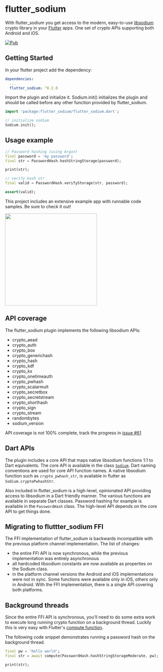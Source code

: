 # flutter_sodium

With flutter_sodium you get access to the modern, easy-to-use [libsodium](https://download.libsodium.org/doc/) crypto library in your [Flutter](https://flutter.io) apps. One set of crypto APIs supporting both Android and iOS.

[![Pub](https://img.shields.io/pub/v/flutter_sodium.svg)](https://pub.dartlang.org/packages/flutter_sodium)

## Getting Started

In your flutter project add the dependency:

```yml
dependencies:
  ...
  flutter_sodium: ^0.2.0
```

Import the plugin and initialize it. Sodium.init() initializes the plugin and should be called before any other function provided by flutter_sodium.

```dart
import 'package:flutter_sodium/flutter_sodium.dart';

// initialize sodium
Sodium.init();
```

## Usage example

```dart
// Password hashing (using Argon)
final password = 'my password';
final str = PasswordHash.hashStringStorage(password);

print(str);

// verify hash str
final valid = PasswordHash.verifyStorage(str, password);

assert(valid);
```

This project includes an extensive example app with runnable code samples. Be sure to check it out!

<img src="https://raw.githubusercontent.com/firstfloorsoftware/flutter_sodium/master/example/assets/screenshots/screenshot1.png" width="300">

## API coverage
The flutter_sodium plugin implements the following libsodium APIs:
- crypto_aead
- crypto_auth
- crypto_box
- crypto_generichash
- crypto_hash
- crypto_kdf
- crypto_kx
- crypto_onetimeauth
- crypto_pwhash
- crypto_scalarmult
- crypto_secretbox
- crypto_secretstream
- crypto_shorthash
- crypto_sign
- crypto_stream
- randombytes
- sodium_version

API coverage is not 100% complete, track the progress in [issue #61](https://github.com/firstfloorsoftware/flutter_sodium/issues/61)

## Dart APIs
The plugin includes a core API that maps native libsodium functions 1:1 to Dart equivalents. The core API is available in the class [`Sodium`](https://github.com/firstfloorsoftware/flutter_sodium/blob/master/lib/flutter_sodium.dart). Dart naming conventions are used for core API function names. A native libsodium function such as `crypto_pwhash_str`, is available in flutter as `Sodium.cryptoPwhashStr`.

Also included in flutter_sodium is a high-level, opinionated API providing access to libsodium in a Dart friendly manner. The various functions are available in separate Dart classes. Password hashing for example is available in the `PasswordHash` class. The high-level API depends on the core API to get things done.

## Migrating to fluttter_sodium FFI
The FFI implementation of flutter_sodium is backwards incompatible with the previous platform channel implementation. The list of changes:
- the entire FFI API is now synchronous, while the previous implementation was entirely asynchronous
- all hardcoded libsodium constants are now available as properties on the Sodium class.
- in the platform channel versions the Android and iOS implementations were not in sync. Some functions were available only in iOS, others only in Android. With the FFI implementation, there is a single API covering both platforms.

## Background threads
Since the entire FFI API is synchronous, you'll need to do some extra work to execute long running crypto function on a background thread. Luckily this is very easy with Flutter's [compute function](https://api.flutter.dev/flutter/foundation/compute.html).

The following code snippet demonstrates running a password hash on the background thread.

```dart
final pw = 'hello world';
final str = await compute(PasswordHash.hashStringStorageModerate, pw);

print(str);
```
